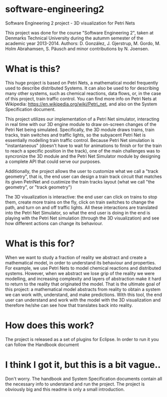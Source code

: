 # software-engineering2
Software Engineering 2 project - 3D visualization for Petri Nets

This project was done for the course "Software Engineering 2", taken at Denmarks Technical University during the autumm semester of the academic year 2013-2014.
Authors: D. González, J. Gjerstrup, M. Gordo, M. Holm Abrahamsen, S. Päusch and minor contributions by N. Joensen.

# What is this?
This huge project is based on Petri Nets, a mathematical model frequently used to describe distributed Systems. It can also be used to for describing many other systems, such as chemical reactions, data flows, or, in the case of this project, train traffic control. You can find more info on Petri Nets at Wikipedia: https://en.wikipedia.org/wiki/Petri_net, and also on the System Specification document.

This project utilizes our implementation of a Petri Net simulator, interacting in real time with our 3D engine module to draw on-screen changes of the Petri Net being simulated.
Specifically, the 3D module draws trains, train tracks, train switches and traffic lights, so the subyacent Petri Net is essentially modelling train traffic control. 
Because Petri Net simulation is "instantaneous" (doesn't have to wait for animations to finish or for the train to reach a specific position in the track), one of the main challenges was to syncronize the 3D module and the Petri Net Simulator module by designing a complete API that could serve our purposes.

Additionally, the project allows the user to customize what we call a "track geometry", that is, the end user can design a train track circuit that matches its given PetriNet and custimize the train tracks layout (what we call "the geometry", or "track geometry")

The 3D visualization is interactive: the end user can click on trains to stop them, create more trains on the fly, click on train switches to change the path, and turn on and off traffic lights. All these interactions are translated into the Petri Net Simulator, so what the end user is doing in the end is playing with the Petri Net simulation (through the 3D visualization) and see how different actions can change its behaviour. 

# What is this for?
When we want to study a fraction of reality we abstract and create a mathematical model, in order to understand its behaviour and properties. For example, we use Petri Nets to model chemical reactions and distributed systems.
However, when we abstract we lose grip of the reality we were modelling, and increasing complexity and layers of abstraction make it hard to return to the reality that originated the model.
That is the ultimate goal of this project: a mathematical model abstracts from reality to obtain a system we can work with, understand, and make predictions. With this tool, the end user can understand and work with the model with the 3D visualization and therefore he/she can see how that translates back into reality.

# How does this work?
The project is released as a set of plugins for Eclipse. In order to run it you can follow the Handbook document

# I think I got it, but this is a bit vague..

Don't worry. The handbook and System Specification documents contain all the necessary info to understand and run the project. The project is obviously big and this readme is only a small introduction.




